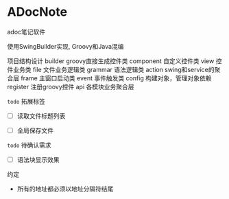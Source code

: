 # ADocNote

adoc笔记软件

使用SwingBuilder实现, Groovy和Java混编


项目结构设计
builder groovy直接生成控件类
component 自定义控件类
view 控件业务类
file 文件业务逻辑类
grammar 语法逻辑类
action swing和service的聚合层
frame 主窗口启动类
event 事件触发类
config 构建对象，管理对象依赖
register 注册groovy控件
api 各模块业务聚合层


`todo` 拓展标签
-[ ] 读取文件标题列表
-[ ] 全局保存文件


`todo` 待确认需求
-[ ] 语法块显示效果


约定
- 所有的地址都必须以地址分隔符结尾